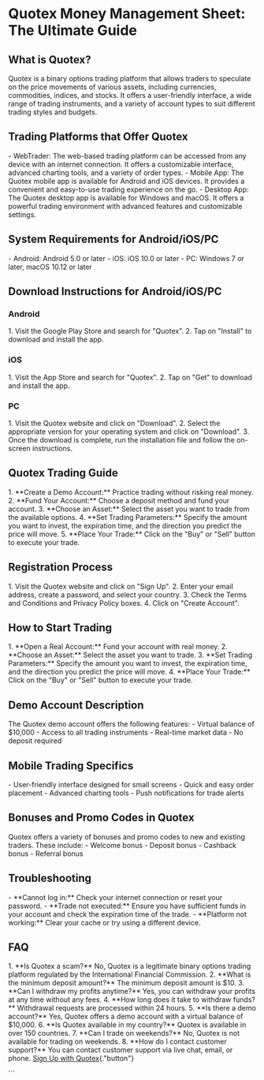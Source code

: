 # Quotex Money Management Sheet: The Ultimate Guide

## What is Quotex?

Quotex is a binary options trading platform that allows traders to
speculate on the price movements of various assets, including
currencies, commodities, indices, and stocks. It offers a user-friendly
interface, a wide range of trading instruments, and a variety of account
types to suit different trading styles and budgets.

## Trading Platforms that Offer Quotex

\- WebTrader: The web-based trading platform can be accessed from any
device with an internet connection. It offers a customizable interface,
advanced charting tools, and a variety of order types. - Mobile App: The
Quotex mobile app is available for Android and iOS devices. It provides
a convenient and easy-to-use trading experience on the go. - Desktop
App: The Quotex desktop app is available for Windows and macOS. It
offers a powerful trading environment with advanced features and
customizable settings.

## System Requirements for Android/iOS/PC

\- Android: Android 5.0 or later - iOS: iOS 10.0 or later - PC: Windows
7 or later, macOS 10.12 or later

## Download Instructions for Android/iOS/PC

### Android

1\. Visit the Google Play Store and search for "Quotex". 2. Tap on
"Install" to download and install the app.

### iOS

1\. Visit the App Store and search for "Quotex". 2. Tap on
"Get" to download and install the app.

### PC

1\. Visit the Quotex website and click on "Download". 2. Select
the appropriate version for your operating system and click on
"Download". 3. Once the download is complete, run the installation
file and follow the on-screen instructions.

## Quotex Trading Guide

1\. \*\*Create a Demo Account:\*\* Practice trading without risking real
money. 2. \*\*Fund Your Account:\*\* Choose a deposit method and fund
your account. 3. \*\*Choose an Asset:\*\* Select the asset you want to
trade from the available options. 4. \*\*Set Trading Parameters:\*\*
Specify the amount you want to invest, the expiration time, and the
direction you predict the price will move. 5. \*\*Place Your Trade:\*\*
Click on the "Buy" or "Sell" button to execute your trade.

## Registration Process

1\. Visit the Quotex website and click on "Sign Up". 2. Enter your
email address, create a password, and select your country. 3. Check the
Terms and Conditions and Privacy Policy boxes. 4. Click on "Create
Account".

## How to Start Trading

1\. \*\*Open a Real Account:\*\* Fund your account with real money. 2.
\*\*Choose an Asset:\*\* Select the asset you want to trade. 3. \*\*Set
Trading Parameters:\*\* Specify the amount you want to invest, the
expiration time, and the direction you predict the price will move. 4.
\*\*Place Your Trade:\*\* Click on the "Buy" or "Sell"
button to execute your trade.

## Demo Account Description

The Quotex demo account offers the following features: - Virtual balance
of \$10,000 - Access to all trading instruments - Real-time market
data - No deposit required

## Mobile Trading Specifics

\- User-friendly interface designed for small screens - Quick and easy
order placement - Advanced charting tools - Push notifications for trade
alerts

## Bonuses and Promo Codes in Quotex

Quotex offers a variety of bonuses and promo codes to new and existing
traders. These include: - Welcome bonus - Deposit bonus - Cashback
bonus - Referral bonus

## Troubleshooting

\- \*\*Cannot log in:\*\* Check your internet connection or reset your
password. - \*\*Trade not executed:\*\* Ensure you have sufficient funds
in your account and check the expiration time of the trade. -
\*\*Platform not working:\*\* Clear your cache or try using a different
device.

## FAQ

1\. \*\*Is Quotex a scam?\*\* No, Quotex is a legitimate binary options
trading platform regulated by the International Financial Commission. 2.
\*\*What is the minimum deposit amount?\*\* The minimum deposit amount
is \$10. 3. \*\*Can I withdraw my profits anytime?\*\* Yes, you can
withdraw your profits at any time without any fees. 4. \*\*How long does
it take to withdraw funds?\*\* Withdrawal requests are processed within
24 hours. 5. \*\*Is there a demo account?\*\* Yes, Quotex offers a demo
account with a virtual balance of \$10,000. 6. \*\*Is Quotex available
in my country?\*\* Quotex is available in over 150 countries. 7. \*\*Can
I trade on weekends?\*\* No, Quotex is not available for trading on
weekends. 8. \*\*How do I contact customer support?\*\* You can contact
customer support via live chat, email, or phone. [Sign Up with
Quotex](\%22https://traff.sbs/brokerqxsignup\%22){."button"}

\`\`\`

